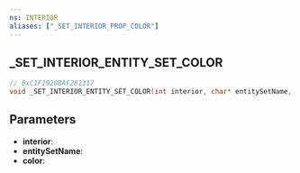 ```yaml
---
ns: INTERIOR
aliases: ["_SET_INTERIOR_PROP_COLOR"]
---
```

## _SET_INTERIOR_ENTITY_SET_COLOR

```c
// 0xC1F1920BAF281317
void _SET_INTERIOR_ENTITY_SET_COLOR(int interior, char* entitySetName, int color);
```


## Parameters
* **interior**: 
* **entitySetName**: 
* **color**: 

